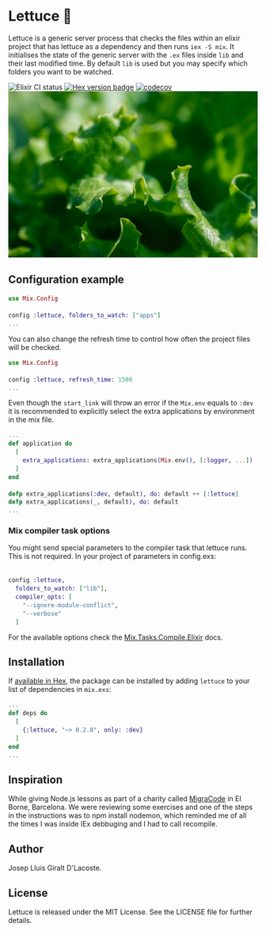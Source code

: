 # Lettuce 🥬

<!-- MDOC -->

Lettuce is a generic server process that checks the files within an elixir
project that has lettuce as a dependency and then runs `iex -S mix`. It
initialises the state of the generic server with the `.ex` files inside `lib`
and their last modified time. By default `lib` is used but you may specify which
folders you want to be watched.

![Elixir CI status](https://github.com/gilacost/lettuce/workflows/Elixir%20CI/badge.svg)&nbsp;[![Hex version badge](https://img.shields.io/hexpm/v/lettuce.svg)](https://hex.pm/packages/lettuce)&nbsp;[![codecov](https://codecov.io/gh/gilacost/lettuce/branch/master/graph/badge.svg)](https://codecov.io/gh/gilacost/lettuce)![](/priv/lettuce.jpg)

## Configuration example

```elixir
use Mix.Config

config :lettuce, folders_to_watch: ["apps"]
...
```

You can also change the refresh time to control how often the project files
will be checked.

```elixir
use Mix.Config

config :lettuce, refresh_time: 1500
...

```

Even though the `start_link` will throw an error if the `Mix.env` equals to
`:dev` it is recommended to explicitly select the extra applications by
environment in the mix file.

```elixir
...
def application do
  [
    extra_applications: extra_applications(Mix.env(), [:logger, ...])
  ]
end

defp extra_applications(:dev, default), do: default ++ [:lettuce]
defp extra_applications(_, default), do: default
...
```

### Mix compiler task options

You might send special parameters to the compiler task that lettuce runs. This
is not required. In your project of parameters in config.exs:

```elixir

config :lettuce,
  folders_to_watch: ["lib"],
  compiler_opts: [
    "--ignore-module-conflict",
    "--verbose"
  ]
```

For the available options check the [Mix.Tasks.Compile.Elixir](https://github.com/elixir-lang/elixir/blob/v1.1.1/lib/mix/lib/mix/tasks/compile.elixir.ex#L1) docs.

<!-- MDOC -->

## Installation

If [available in Hex](https://hex.pm/docs/publish), the package can be installed
by adding `lettuce` to your list of dependencies in `mix.exs`:

```elixir
...
def deps do
  [
    {:lettuce, "~> 0.2.0", only: :dev}
  ]
end
...
```

## Inspiration

While giving Node.js lessons as part of a charity called [MigraCode](https://migracode.eu/)
in El Borne, Barcelona. We were reviewing some exercises and one of the steps in
the instructions was to npm install nodemon, which reminded me of all the times
I was inside IEx debbuging and I had to call recompile.

## Author

Josep Lluis Giralt D'Lacoste.

## License

Lettuce is released under the MIT License. See the LICENSE file for further
details.
